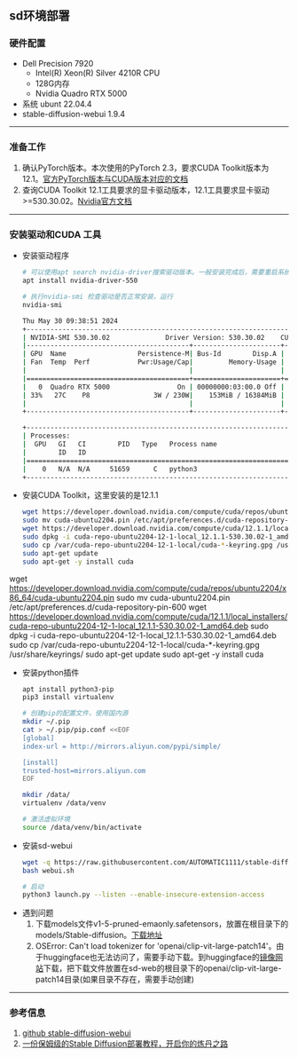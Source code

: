 ## sd环境部署
### 硬件配置
- Dell Precision 7920
  - Intel(R) Xeon(R) Silver 4210R CPU
  - 128G内存
  - Nvidia Quadro RTX 5000
- 系统 ubunt 22.04.4
- stable-diffusion-webui 1.9.4
---
### 准备工作
1. 确认PyTorch版本。本次使用的PyTorch 2.3，要求CUDA Toolkit版本为12.1。[官方PyTorch版本与CUDA版本对应的文档](https://pytorch.org/get-started/locally/)
2. 查询CUDA Toolkit 12.1工具要求的显卡驱动版本，12.1工具要求显卡驱动>=530.30.02。[Nvidia官方文档](https://docs.nvidia.com/cuda/cuda-toolkit-release-notes/index.html)
---
### 安装驱动和CUDA 工具
- 安装驱动程序
  ```bash
  # 可以使用apt search nvidia-driver搜索驱动版本。一般安装完成后，需要重启系统
  apt install nvidia-driver-550

  # 执行nvidia-smi 检查驱动是否正常安装，运行
  nvidia-smi

  Thu May 30 09:38:51 2024
  +---------------------------------------------------------------------------------------+
  | NVIDIA-SMI 530.30.02              Driver Version: 530.30.02    CUDA Version: 12.1     |
  |-----------------------------------------+----------------------+----------------------+
  | GPU  Name                  Persistence-M| Bus-Id        Disp.A | Volatile Uncorr. ECC |
  | Fan  Temp  Perf            Pwr:Usage/Cap|         Memory-Usage | GPU-Util  Compute M. |
  |                                         |                      |               MIG M. |
  |=========================================+======================+======================|
  |   0  Quadro RTX 5000                 On | 00000000:03:00.0 Off |                  Off |
  | 33%   27C    P8                3W / 230W|    153MiB / 16384MiB |      0%      Default |
  |                                         |                      |                  N/A |
  +-----------------------------------------+----------------------+----------------------+

  +---------------------------------------------------------------------------------------+
  | Processes:                                                                            |
  |  GPU   GI   CI        PID   Type   Process name                            GPU Memory |
  |        ID   ID                                                             Usage      |
  |=======================================================================================|
  |    0   N/A  N/A     51659      C   python3                                     150MiB |
  +---------------------------------------------------------------------------------------+
  ```
- 安装CUDA Toolkit，这里安装的是12.1.1
  ```bash
  wget https://developer.download.nvidia.com/compute/cuda/repos/ubuntu2204/x86_64/cuda-ubuntu2204.pin
  sudo mv cuda-ubuntu2204.pin /etc/apt/preferences.d/cuda-repository-pin-600
  wget https://developer.download.nvidia.com/compute/cuda/12.1.1/local_installers/cuda-repo-ubuntu2204-12-1-local_12.1.1-530.30.02-1_amd64.deb
  sudo dpkg -i cuda-repo-ubuntu2204-12-1-local_12.1.1-530.30.02-1_amd64.deb
  sudo cp /var/cuda-repo-ubuntu2204-12-1-local/cuda-*-keyring.gpg /usr/share/keyrings/
  sudo apt-get update
  sudo apt-get -y install cuda
  ```

wget https://developer.download.nvidia.com/compute/cuda/repos/ubuntu2204/x86_64/cuda-ubuntu2204.pin
sudo mv cuda-ubuntu2204.pin /etc/apt/preferences.d/cuda-repository-pin-600
wget https://developer.download.nvidia.com/compute/cuda/12.1.1/local_installers/cuda-repo-ubuntu2204-12-1-local_12.1.1-530.30.02-1_amd64.deb
sudo dpkg -i cuda-repo-ubuntu2204-12-1-local_12.1.1-530.30.02-1_amd64.deb
sudo cp /var/cuda-repo-ubuntu2204-12-1-local/cuda-*-keyring.gpg /usr/share/keyrings/
sudo apt-get update
sudo apt-get -y install cuda



- 安装python插件
  ```bash
  apt install python3-pip
  pip3 install virtualenv

  # 创建pip的配置文件，使用国内源
  mkdir ~/.pip
  cat > ~/.pip/pip.conf <<EOF
  [global]
  index-url = http://mirrors.aliyun.com/pypi/simple/

  [install]
  trusted-host=mirrors.aliyun.com
  EOF

  mkdir /data/
  virtualenv /data/venv

  # 激活虚拟环境
  source /data/venv/bin/activate
  ```
- 安装sd-webui
  ```bash
  wget -q https://raw.githubusercontent.com/AUTOMATIC1111/stable-diffusion-webui/master/webui.sh
  bash webui.sh

  # 启动
  python3 launch.py --listen --enable-insecure-extension-access
  ```
- 遇到问题
  1. 下载models文件v1-5-pruned-emaonly.safetensors，放置在根目录下的models/Stable-diffusion。[下载地址](https://plus.gitclone.com/models/runwayml/stable-diffusion-v1-5)
  2. OSError: Can't load tokenizer for 'openai/clip-vit-large-patch14'。由于huggingface也无法访问了，需要手动下载。到huggingface的[镜像网站](https://plus.gitclone.com/models/openai/clip-vit-large-patch14#/)下载，把下载文件放置在sd-web的根目录下的openai/clip-vit-large-patch14目录(如果目录不存在，需要手动创建)

---
### 参考信息
1. [github stable-diffusion-webui](https://github.com/AUTOMATIC1111/stable-diffusion-webui)
2. [一份保姆级的Stable Diffusion部署教程，开启你的炼丹之路](https://juejin.cn/post/7252860591315746853)